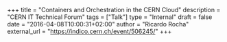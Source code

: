 +++
title = "Containers and Orchestration in the CERN Cloud"
description = "CERN IT Technical Forum"
tags = ["Talk"]
type = "Internal"
draft = false
date = "2016-04-08T10:00:31+02:00"
author = "Ricardo Rocha"
external_url = "https://indico.cern.ch/event/506245/"
+++
